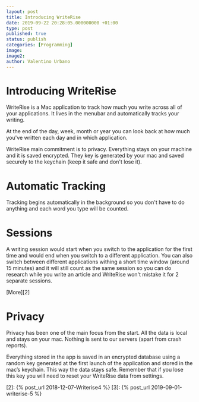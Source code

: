 ```yaml
---
layout: post
title: Introducing WriteRise
date: 2019-09-22 20:28:05.000000000 +01:00
type: post
published: true
status: publish
categories: [Programming]
image:
image2:
author: Valentino Urbano
---
```


# Introducing WriteRise

WriteRise is a Mac application to track how much you write across all of your applications. It lives in the menubar and automatically tracks your writing.

At the end of the day, week, month or year you can look back at how much you've written each day and in which application.

WriteRise main commitment is to privacy. Everything stays on your machine and it is saved encrypted. They key is generated by your mac and saved securely to the keychain (keep it safe and don't lose it).

# Automatic Tracking

Tracking begins automatically in the background so you don't have to do anything and each word you type will be counted.

# Sessions

A writing session would start when you switch to the application for the first time and would end when you switch to a different application. You can also switch between different applications withing a short time window (around 15 minutes) and it will still count as the same session so you can do research while you write an article and WriteRise won't mistake it for 2 separate sessions.

[More][2]

# Privacy

Privacy has been one of the main focus from the start. All the data is local and stays on your mac. Nothing is sent to our servers (apart from crash reports).

Everything stored in the app is saved in an encrypted database using a random key generated at the first launch of the application and stored in the mac’s keychain. This way the data stays safe. Remember that if you lose this key you will need to reset your WriteRise data from settings.


[2]: {% post_url 2018-12-07-Writerise4 %}
[3]: {% post_url 2019-09-01-writerise-5 %}